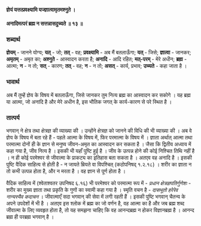 #### ज्ञेयं यत्तत्प्रवक्ष्यामि यज्ज्ञात्वामृतमश्नुते ।
#### अनादिमत्परं ब्रह्म न सत्तन्नासदुच्यते ॥ १३ ॥

### शब्दार्थ

**ज्ञेयम्** - जानने योग्य; **यत्** - जो; **तत्** - वह; **प्रवक्ष्यामि** - अब मैं बतलाऊँगा; **यत्** - जिसे; **ज्ञात्वा** - जानकर; **अमृतम्** - अमृत का; **अश्नुते** - आस्वादन करता है; **अनादि** - आदि रहित; **मत्-परम्** - मेरे अधीन; **ब्रह्म** - आत्मा; **न** - न तो; **सत्** - कारण; **तत्** - वह; **न** - न तो; **असत्** - कार्य, प्रभाव; **उच्यते** - कहा जाता है ।

### भावार्थ

अब मैं तुम्हें ज्ञेय के विषय में बतलाऊँगा, जिसे जानकर तुम नित्य ब्रह्म का आस्वादन कर सकोगे । यह ब्रह्म या आत्मा, जो अनादि है और मेरे अधीन है, इस भौतिक जगत् के कार्य-कारण से परे स्थित है ।

### तात्पर्य

भगवान् ने क्षेत्र तथा क्षेत्रज्ञ की व्याख्या की । उन्होंने क्षेत्रज्ञ को जानने की विधि की भी व्याख्या की । अब वे ज्ञेय के विषय में बता रहे हैं - पहले आत्मा के विषय में, फिर परमात्मा के विषय में । ज्ञाता अर्थात् आत्मा तथा परमात्मा दोनों ही के ज्ञान से मनुष्य जीवन-अमृत का आस्वादन कर सकता है । जैसा कि द्वितीय अध्याय में कहा गया है, जीव नित्य है । इसकी भी यहाँ पुष्टि हुई है । जीव के उत्पन्न होने की कोई निश्चित तिथि नहीं है । न ही कोई परमेश्वर से जीवात्मा के प्राकट्य का इतिहास बता सकता है । अतएव वह अनादि है । इसकी पुष्टि वैदिक साहित्य से होती है - न जायते म्रियते वा विपश्चित् (कठोपनिषद् १.२.१८) । शरीर का ज्ञाता न तो कभी उत्पन्न होता है, और न मरता है । वह ज्ञान से पूर्ण होता है ।

वैदिक साहित्य में (श्वेताश्वतर उपनिषद ६.१६) भी परमेश्वर को परमात्मा रूप में - *प्रधान क्षेत्रज्ञपतिर्गुणेशः* - शरीर का मुख्य ज्ञाता तथा प्रकृति के गुणों का स्वामी कहा गया है । स्मृति वचन है - *दासभूतो हरेरेव नान्यस्यैव कदाचन* । जीवात्माएँ सदा भगवान् की सेवा में लगी रहती हैं । इसकी पुष्टि भगवान् चैतन्य के अपने उपदेशों में भी है । अतएव इस श्लोक में ब्रह्म का जो वर्णन है, वह आत्मा का है और जब ब्रह्म शब्द जीवात्मा के लिए व्यवहृत होता है, तो यह समझना चाहिए कि वह आनन्दब्रह्म न होकर विज्ञानब्रह्म है । आनन्द ब्रह्म ही परब्रह्म भगवान् है ।